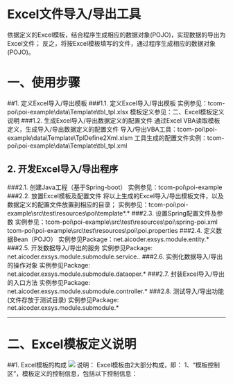 # Excel文件导入/导出工具
依据定义的Excel模板，结合程序生成相应的数据对象(POJO)，实现数据的导出为Excel文件；
反之，将按Excel模板填写的文件，通过程序生成相应的数据对象(POJO)。

# 一、使用步骤
##1. 定义Excel导入/导出模板
###1.1. 定义Excel导入/导出模板
        实例参见：tcom-poi\poi-example\data\Template\tbl_tpl.xlsx
        模板定义参见：二、Excel模板定义说明
###1.2. 生成Excel导入/导出数据定义的配置文件
        通过Excel VBA读取模板定义，生成导入/导出数据定义的配置文件
        导入/导出VBA工具：tcom-poi\poi-example\data\Template\TplDefine2Xml.xlsm
        工具生成的配置文件实例：tcom-poi\poi-example\data\Template\tbl_tpl.xml

## 2. 开发Excel导入/导出程序
###2.1. 创建Java工程（基于Spring-boot）
        实例参见：tcom-poi\poi-example
###2.2. 放置Excel模板及配置文件
        将以上生成的Excel导入/导出模板文件，以及数据定义的配置文件放置到相应的目录；
        实例参见：tcom-poi\poi-example\src\test\resources\poi\template\*.*
###2.3. 设置Spring配置文件及参数
        实例参见：tcom-poi\poi-example\src\test\resources\poi\spring-poi.xml
                  tcom-poi\poi-example\src\test\resources\poi\poi.properties
###2.4. 定义数据Bean（POJO）
        实例参见Package：net.aicoder.exsys.module.entity.*
###2.5. 开发数据导入/导出的服务
        实例参见Package: net.aicoder.exsys.module.submodule.service.*.*
###2.6. 实例化数据导入/导出的操作对象
        实例参见Package: net.aicoder.exsys.module.submodule.dataoper.*
###2.7. 封装Excel导入/导出的入口方法
        实例参见Package: net.aicoder.exsys.module.submodule.controller.*
###2.8. 测试导入/导出功能(文件存放于测试目录)
        实例参见Package: net.aicoder.exsys.module.submodule.*

----------
# 二、Excel模板定义说明
##1. Excel模板的构成
![](~/Excel_Tpl.jpg)
说明：
Excel模板由2大部分构成，即：
1、“模板控制区”，模板定义的控制信息，包括以下控制信息：

